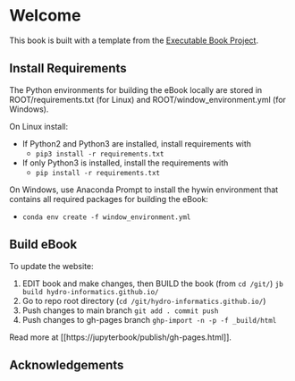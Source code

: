 # Welcome

This book is built with a template from the [Executable Book Project](https://executablebooks.org).

## Install Requirements

The Python environments for building the eBook locally are stored in ROOT/requirements.txt (for Linux) and ROOT/window_environment.yml (for Windows).

On Linux install:
 * If Python2 and Python3 are installed, install requirements with
   * `pip3 install -r requirements.txt`
 * If only Python3 is installed, install the requirements with
   * `pip install -r requirements.txt`

On Windows, use Anaconda Prompt to install the hywin environment that contains all required packages for building the eBook:
 * `conda env create -f window_environment.yml`

## Build eBook

To update the website:

1. EDIT book and make changes, then BUILD the book (from `cd /git/`)
    `jb build hydro-informatics.github.io/`
1. Go to repo root directory (`cd /git/hydro-informatics.github.io/`)
1. Push changes to main branch
   `git add . commit push`
1. Push changes to gh-pages branch
   `ghp-import -n -p -f _build/html`

Read more at [[https://jupyterbook/publish/gh-pages.html]].

## Acknowledgements

[pypi-badge]: https://img.shields.io/pypi/v/jupyter-book.svg
[pypi-link]: https://pypi.org/project/jupyter-book
[conda-badge]: https://anaconda.org/conda-forge/jupyter-book/badges/version.svg
[conda-link]: https://anaconda.org/conda-forge/jupyter-book
